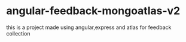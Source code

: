 # angular-feedback-mongoatlas-v2
 this is a project made using angular,express and atlas for feedback collection
